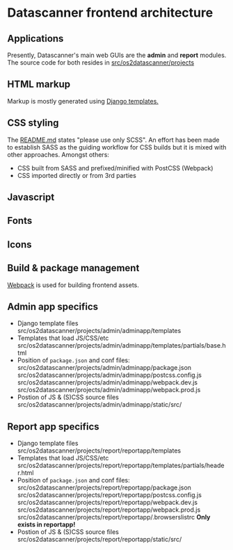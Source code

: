 # Datascanner frontend architecture

## Applications
Presently, Datascanner's main web GUIs are the **admin** and **report** modules.
The source code for both resides in [src/os2datascanner/projects](./src/os2datascanner/projects)

## HTML markup
Markup is mostly generated using [Django templates.](https://docs.djangoproject.com/en/3.2/topics/templates/) 

## CSS styling
The [README.md](./src/os2datascanner/projects/report/reportapp/README.md) states "please use only SCSS".
An effort has been made to establish SASS as the guiding workflow for CSS builds but it is mixed with other approaches. Amongst others:
* CSS built from SASS and prefixed/minified with PostCSS (Webpack)
* CSS imported directly or from 3rd parties

## Javascript


## Fonts


## Icons


## Build & package management
[Webpack](https://webpack.js.org/) is used for building frontend assets.

## Admin app specifics

* Django template files
  src/os2datascanner/projects/admin/adminapp/templates
* Templates that load JS/CSS/etc
  src/os2datascanner/projects/admin/adminapp/templates/partials/base.html
* Position of `package.json` and conf files:
  src/os2datascanner/projects/admin/adminapp/package.json
  src/os2datascanner/projects/admin/adminapp/postcss.config.js
  src/os2datascanner/projects/admin/adminapp/webpack.dev.js
  src/os2datascanner/projects/admin/adminapp/webpack.prod.js
* Postion of JS & (S)CSS source files
  src/os2datascanner/projects/admin/adminapp/static/src/
  

## Report app specifics

* Django template files
  src/os2datascanner/projects/report/reportapp/templates
* Templates that load JS/CSS/etc
  src/os2datascanner/projects/report/reportapp/templates/partials/header.html
* Position of `package.json` and conf files:
  src/os2datascanner/projects/report/reportapp/package.json
  src/os2datascanner/projects/report/reportapp/postcss.config.js
  src/os2datascanner/projects/report/reportapp/webpack.dev.js
  src/os2datascanner/projects/report/reportapp/webpack.prod.js
  src/os2datascanner/projects/report/reportapp/.browserslistrc **Only exists in reportapp!**
* Postion of JS & (S)CSS source files
  src/os2datascanner/projects/report/reportapp/static/src/


